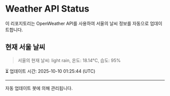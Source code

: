 
# Weather API Status

이 리포지토리는 OpenWeather API를 사용하여 서울의 날씨 정보를 자동으로 업데이트합니다.

## 현재 서울 날씨
> 서울의 현재 날씨: light rain, 온도: 18.14°C, 습도: 95%

⏳ 업데이트 시간: 2025-10-10 01:25:44 (UTC)

---
자동 업데이트 봇에 의해 관리됩니다.
